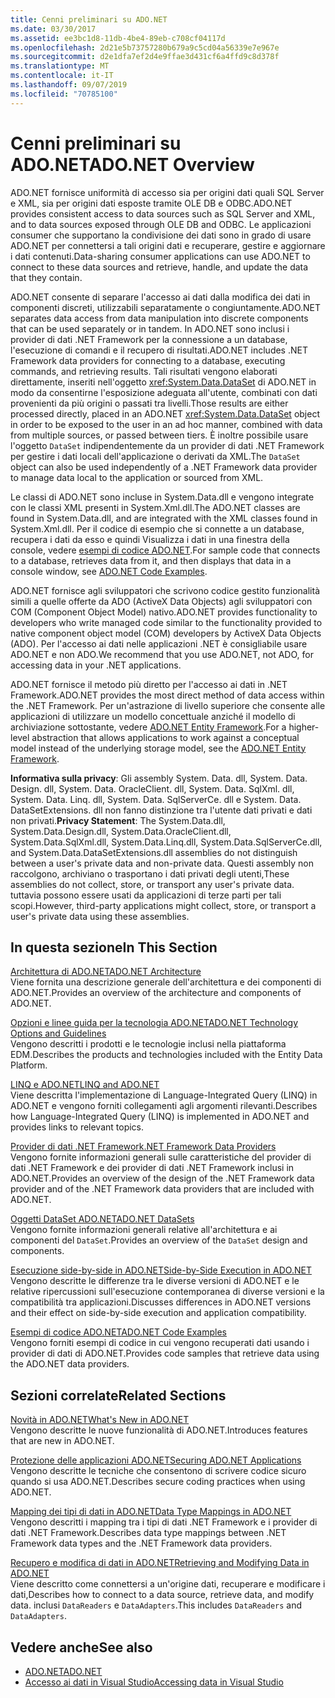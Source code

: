 ```yaml
---
title: Cenni preliminari su ADO.NET
ms.date: 03/30/2017
ms.assetid: ee3bc1d8-11db-4be4-89eb-c708cf04117d
ms.openlocfilehash: 2d21e5b73757280b679a9c5cd04a56339e7e967e
ms.sourcegitcommit: d2e1dfa7ef2d4e9ffae3d431cf6a4ffd9c8d378f
ms.translationtype: MT
ms.contentlocale: it-IT
ms.lasthandoff: 09/07/2019
ms.locfileid: "70785100"
---
```

# <a name="adonet-overview"></a><span data-ttu-id="f6015-102">Cenni preliminari su ADO.NET</span><span class="sxs-lookup"><span data-stu-id="f6015-102">ADO.NET Overview</span></span>
<span data-ttu-id="f6015-103">ADO.NET fornisce uniformità di accesso sia per origini dati quali SQL Server e XML, sia per origini dati esposte tramite OLE DB e ODBC.</span><span class="sxs-lookup"><span data-stu-id="f6015-103">ADO.NET provides consistent access to data sources such as SQL Server and XML, and to data sources exposed through OLE DB and ODBC.</span></span> <span data-ttu-id="f6015-104">Le applicazioni consumer che supportano la condivisione dei dati sono in grado di usare ADO.NET per connettersi a tali origini dati e recuperare, gestire e aggiornare i dati contenuti.</span><span class="sxs-lookup"><span data-stu-id="f6015-104">Data-sharing consumer applications can use ADO.NET to connect to these data sources and retrieve, handle, and update the data that they contain.</span></span>  
  
 <span data-ttu-id="f6015-105">ADO.NET consente di separare l'accesso ai dati dalla modifica dei dati in componenti discreti, utilizzabili separatamente o congiuntamente.</span><span class="sxs-lookup"><span data-stu-id="f6015-105">ADO.NET separates data access from data manipulation into discrete components that can be used separately or in tandem.</span></span> <span data-ttu-id="f6015-106">In ADO.NET sono inclusi i provider di dati .NET Framework per la connessione a un database, l'esecuzione di comandi e il recupero di risultati.</span><span class="sxs-lookup"><span data-stu-id="f6015-106">ADO.NET includes .NET Framework data providers for connecting to a database, executing commands, and retrieving results.</span></span> <span data-ttu-id="f6015-107">Tali risultati vengono elaborati direttamente, inseriti nell'oggetto <xref:System.Data.DataSet> di ADO.NET in modo da consentirne l'esposizione adeguata all'utente, combinati con dati provenienti da più origini o passati tra livelli.</span><span class="sxs-lookup"><span data-stu-id="f6015-107">Those results are either processed directly, placed in an ADO.NET <xref:System.Data.DataSet> object in order to be exposed to the user in an ad hoc manner, combined with data from multiple sources, or passed between tiers.</span></span> <span data-ttu-id="f6015-108">È inoltre possibile usare l'oggetto `DataSet` indipendentemente da un provider di dati .NET Framework per gestire i dati locali dell'applicazione o derivati da XML.</span><span class="sxs-lookup"><span data-stu-id="f6015-108">The `DataSet` object can also be used independently of a .NET Framework data provider to manage data local to the application or sourced from XML.</span></span>  
  
 <span data-ttu-id="f6015-109">Le classi di ADO.NET sono incluse in System.Data.dll e vengono integrate con le classi XML presenti in System.Xml.dll.</span><span class="sxs-lookup"><span data-stu-id="f6015-109">The ADO.NET classes are found in System.Data.dll, and are integrated with the XML classes found in System.Xml.dll.</span></span> <span data-ttu-id="f6015-110">Per il codice di esempio che si connette a un database, recupera i dati da esso e quindi Visualizza i dati in una finestra della console, vedere [esempi di codice ADO.NET](ado-net-code-examples.md).</span><span class="sxs-lookup"><span data-stu-id="f6015-110">For sample code that connects to a database, retrieves data from it, and then displays that data in a console window, see [ADO.NET Code Examples](ado-net-code-examples.md).</span></span>  
  
 <span data-ttu-id="f6015-111">ADO.NET fornisce agli sviluppatori che scrivono codice gestito funzionalità simili a quelle offerte da ADO (ActiveX Data Objects) agli sviluppatori con COM (Component Object Model) nativo.</span><span class="sxs-lookup"><span data-stu-id="f6015-111">ADO.NET provides functionality to developers who write managed code similar to the functionality provided to native component object model (COM) developers by ActiveX Data Objects (ADO).</span></span> <span data-ttu-id="f6015-112">Per l'accesso ai dati nelle applicazioni .NET è consigliabile usare ADO.NET e non ADO.</span><span class="sxs-lookup"><span data-stu-id="f6015-112">We recommend that you use ADO.NET, not ADO, for accessing data in your .NET applications.</span></span>  
  
 <span data-ttu-id="f6015-113">ADO.NET fornisce il metodo più diretto per l'accesso ai dati in .NET Framework.</span><span class="sxs-lookup"><span data-stu-id="f6015-113">ADO.NET provides the most direct method of data access within the .NET Framework.</span></span> <span data-ttu-id="f6015-114">Per un'astrazione di livello superiore che consente alle applicazioni di utilizzare un modello concettuale anziché il modello di archiviazione sottostante, vedere [ADO.NET Entity Framework](./ef/index.md).</span><span class="sxs-lookup"><span data-stu-id="f6015-114">For a higher-level abstraction that allows applications to work against a conceptual model instead of the underlying storage model, see the [ADO.NET Entity Framework](./ef/index.md).</span></span>  
  
 <span data-ttu-id="f6015-115">**Informativa sulla privacy**: Gli assembly System. Data. dll, System. Data. Design. dll, System. Data. OracleClient. dll, System. Data. SqlXml. dll, System. Data. Linq. dll, System. Data. SqlServerCe. dll e System. Data. DataSetExtensions. dll non fanno distinzione tra l'utente dati privati e dati non privati.</span><span class="sxs-lookup"><span data-stu-id="f6015-115">**Privacy Statement**: The System.Data.dll, System.Data.Design.dll, System.Data.OracleClient.dll, System.Data.SqlXml.dll, System.Data.Linq.dll, System.Data.SqlServerCe.dll, and System.Data.DataSetExtensions.dll assemblies do not distinguish between a user's private data and non-private data.</span></span>  <span data-ttu-id="f6015-116">Questi assembly non raccolgono, archiviano o trasportano i dati privati degli utenti,</span><span class="sxs-lookup"><span data-stu-id="f6015-116">These assemblies do not collect, store, or transport any user's private data.</span></span> <span data-ttu-id="f6015-117">tuttavia possono essere usati da applicazioni di terze parti per tali scopi.</span><span class="sxs-lookup"><span data-stu-id="f6015-117">However, third-party applications might collect, store, or transport a user's private data using these assemblies.</span></span>  
  
## <a name="in-this-section"></a><span data-ttu-id="f6015-118">In questa sezione</span><span class="sxs-lookup"><span data-stu-id="f6015-118">In This Section</span></span>  
 [<span data-ttu-id="f6015-119">Architettura di ADO.NET</span><span class="sxs-lookup"><span data-stu-id="f6015-119">ADO.NET Architecture</span></span>](ado-net-architecture.md)  
 <span data-ttu-id="f6015-120">Viene fornita una descrizione generale dell'architettura e dei componenti di ADO.NET.</span><span class="sxs-lookup"><span data-stu-id="f6015-120">Provides an overview of the architecture and components of ADO.NET.</span></span>  
  
 [<span data-ttu-id="f6015-121">Opzioni e linee guida per la tecnologia ADO.NET</span><span class="sxs-lookup"><span data-stu-id="f6015-121">ADO.NET Technology Options and Guidelines</span></span>](ado-net-technology-options-and-guidelines.md)  
 <span data-ttu-id="f6015-122">Vengono descritti i prodotti e le tecnologie inclusi nella piattaforma EDM.</span><span class="sxs-lookup"><span data-stu-id="f6015-122">Describes the products and technologies included with the Entity Data Platform.</span></span>  
  
 [<span data-ttu-id="f6015-123">LINQ e ADO.NET</span><span class="sxs-lookup"><span data-stu-id="f6015-123">LINQ and ADO.NET</span></span>](linq-and-ado-net.md)  
 <span data-ttu-id="f6015-124">Viene descritta l'implementazione di Language-Integrated Query (LINQ) in ADO.NET e vengono forniti collegamenti agli argomenti rilevanti.</span><span class="sxs-lookup"><span data-stu-id="f6015-124">Describes how Language-Integrated Query (LINQ) is implemented in ADO.NET and provides links to relevant topics.</span></span>  
  
 [<span data-ttu-id="f6015-125">Provider di dati .NET Framework</span><span class="sxs-lookup"><span data-stu-id="f6015-125">.NET Framework Data Providers</span></span>](data-providers.md)  
 <span data-ttu-id="f6015-126">Vengono fornite informazioni generali sulle caratteristiche del provider di dati .NET Framework e dei provider di dati .NET Framework inclusi in ADO.NET.</span><span class="sxs-lookup"><span data-stu-id="f6015-126">Provides an overview of the design of the .NET Framework data provider and of the .NET Framework data providers that are included with ADO.NET.</span></span>  
  
 [<span data-ttu-id="f6015-127">Oggetti DataSet ADO.NET</span><span class="sxs-lookup"><span data-stu-id="f6015-127">ADO.NET DataSets</span></span>](ado-net-datasets.md)  
 <span data-ttu-id="f6015-128">Vengono fornite informazioni generali relative all'architettura e ai componenti del `DataSet`.</span><span class="sxs-lookup"><span data-stu-id="f6015-128">Provides an overview of the `DataSet` design and components.</span></span>  
  
 [<span data-ttu-id="f6015-129">Esecuzione side-by-side in ADO.NET</span><span class="sxs-lookup"><span data-stu-id="f6015-129">Side-by-Side Execution in ADO.NET</span></span>](side-by-side-execution.md)  
 <span data-ttu-id="f6015-130">Vengono descritte le differenze tra le diverse versioni di ADO.NET e le relative ripercussioni sull'esecuzione contemporanea di diverse versioni e la compatibilità tra applicazioni.</span><span class="sxs-lookup"><span data-stu-id="f6015-130">Discusses differences in ADO.NET versions and their effect on side-by-side execution and application compatibility.</span></span>  
  
 [<span data-ttu-id="f6015-131">Esempi di codice ADO.NET</span><span class="sxs-lookup"><span data-stu-id="f6015-131">ADO.NET Code Examples</span></span>](ado-net-code-examples.md)  
 <span data-ttu-id="f6015-132">Vengono forniti esempi di codice in cui vengono recuperati dati usando i provider di dati di ADO.NET.</span><span class="sxs-lookup"><span data-stu-id="f6015-132">Provides code samples that retrieve data using the ADO.NET data providers.</span></span>  
  
## <a name="related-sections"></a><span data-ttu-id="f6015-133">Sezioni correlate</span><span class="sxs-lookup"><span data-stu-id="f6015-133">Related Sections</span></span>  
 [<span data-ttu-id="f6015-134">Novità in ADO.NET</span><span class="sxs-lookup"><span data-stu-id="f6015-134">What's New in ADO.NET</span></span>](whats-new.md)  
 <span data-ttu-id="f6015-135">Vengono descritte le nuove funzionalità di ADO.NET.</span><span class="sxs-lookup"><span data-stu-id="f6015-135">Introduces features that are new in ADO.NET.</span></span>  
  
 [<span data-ttu-id="f6015-136">Protezione delle applicazioni ADO.NET</span><span class="sxs-lookup"><span data-stu-id="f6015-136">Securing ADO.NET Applications</span></span>](securing-ado-net-applications.md)  
 <span data-ttu-id="f6015-137">Vengono descritte le tecniche che consentono di scrivere codice sicuro quando si usa ADO.NET.</span><span class="sxs-lookup"><span data-stu-id="f6015-137">Describes secure coding practices when using ADO.NET.</span></span>  
  
 [<span data-ttu-id="f6015-138">Mapping dei tipi di dati in ADO.NET</span><span class="sxs-lookup"><span data-stu-id="f6015-138">Data Type Mappings in ADO.NET</span></span>](data-type-mappings-in-ado-net.md)  
 <span data-ttu-id="f6015-139">Vengono descritti i mapping tra i tipi di dati .NET Framework e i provider di dati .NET Framework.</span><span class="sxs-lookup"><span data-stu-id="f6015-139">Describes data type mappings between .NET Framework data types and the .NET Framework data providers.</span></span>  
  
 [<span data-ttu-id="f6015-140">Recupero e modifica di dati in ADO.NET</span><span class="sxs-lookup"><span data-stu-id="f6015-140">Retrieving and Modifying Data in ADO.NET</span></span>](retrieving-and-modifying-data.md)  
 <span data-ttu-id="f6015-141">Viene descritto come connettersi a un'origine dati, recuperare e modificare i dati,</span><span class="sxs-lookup"><span data-stu-id="f6015-141">Describes how to connect to a data source, retrieve data, and modify data.</span></span> <span data-ttu-id="f6015-142">inclusi `DataReaders` e `DataAdapters`.</span><span class="sxs-lookup"><span data-stu-id="f6015-142">This includes `DataReaders` and `DataAdapters`.</span></span>  
  
## <a name="see-also"></a><span data-ttu-id="f6015-143">Vedere anche</span><span class="sxs-lookup"><span data-stu-id="f6015-143">See also</span></span>

- [<span data-ttu-id="f6015-144">ADO.NET</span><span class="sxs-lookup"><span data-stu-id="f6015-144">ADO.NET</span></span>](index.md)
- [<span data-ttu-id="f6015-145">Accesso ai dati in Visual Studio</span><span class="sxs-lookup"><span data-stu-id="f6015-145">Accessing data in Visual Studio</span></span>](/visualstudio/data-tools/accessing-data-in-visual-studio)

